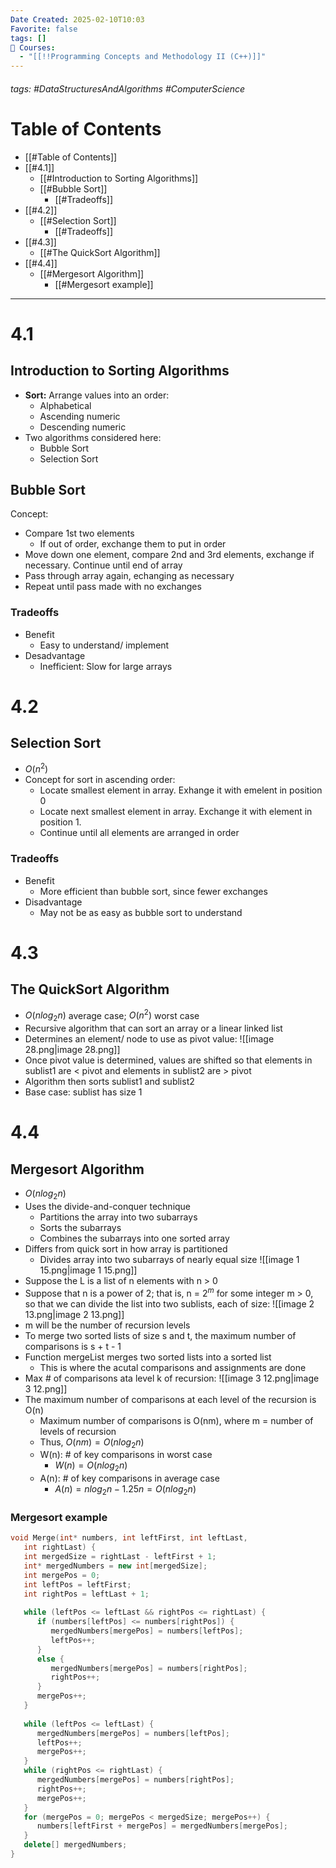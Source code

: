 ```yaml
---
Date Created: 2025-02-10T10:03
Favorite: false
tags: []
📕 Courses:
  - "[[!!Programming Concepts and Methodology II (C++)]]"
---
```

###### tags: #DataStructuresAndAlgorithms #ComputerScience
# Table of Contents
- [[#Table of Contents]]
- [[#4.1]]
    - [[#Introduction to Sorting Algorithms]]
    - [[#Bubble Sort]]
        - [[#Tradeoffs]]
- [[#4.2]]
    - [[#Selection Sort]]
        - [[#Tradeoffs]]
- [[#4.3]]
    - [[#The QuickSort Algorithm]]
- [[#4.4]]
    - [[#Mergesort Algorithm]]
        - [[#Mergesort example]]
---
# 4.1
## Introduction to Sorting Algorithms
- **Sort:** Arrange values into an order:
    - Alphabetical
    - Ascending numeric
    - Descending numeric
- Two algorithms considered here:
    - Bubble Sort
    - Selection Sort
## Bubble Sort
Concept:
- Compare 1st two elements
    - If out of order, exchange them to put in order
- Move down one element, compare 2nd and 3rd elements, exchange if necessary. Continue until end of array
- Pass through array again, echanging as necessary
- Repeat until pass made with no exchanges
### Tradeoffs
- Benefit
    - Easy to understand/ implement
- Desadvantage
    - Inefficient: Slow for large arrays
  
# 4.2
## Selection Sort
- $O(n^2)$
- Concept for sort in ascending order:
    - Locate smallest element in array. Exhange it with emelent in position 0
    - Locate next smallest element in array. Exchange it with element in position 1.
    - Continue until all elements are arranged in order
### Tradeoffs
- Benefit
    - More efficient than bubble sort, since fewer exchanges
- Disadvantage
    - May not be as easy as bubble sort to understand
  
# 4.3
## The QuickSort Algorithm
- $O(nlog_2n)$ average case; $O(n^2)$ worst case
- Recursive algorithm that can sort an array or a linear linked list
- Determines an element/ node to use as pivot value:
![[image 28.png|image 28.png]]
- Once pivot value is determined, values are shifted so that elements in sublist1 are < pivot and elements in sublist2 are > pivot
- Algorithm then sorts sublist1 and sublist2
- Base case: sublist has size 1
  
# 4.4
## Mergesort Algorithm
- $O(nlog_2n)$
- Uses the divide-and-conquer technique
    - Partitions the array into two subarrays
    - Sorts the subarrays
    - Combines the subarrays into one sorted array
- Differs from quick sort in how array is partitioned
    - Divides array into two subarrays of nearly equal size
![[image 1 15.png|image 1 15.png]]
- Suppose the L is a list of n elements with n > 0
- Suppose that n is a power of 2; that is, n = $2^m$ for some integer m > 0, so that we can divide the list into two sublists, each of size:
![[image 2 13.png|image 2 13.png]]
- m will be the number of recursion levels
- To merge two sorted lists of size s and t, the maximum number of comparisons is s + t - 1
- Function mergeList merges two sorted lists into a sorted list
    - This is where the acutal comparisons and assignments are done
- Max # of comparisons ata level k of recursion:
![[image 3 12.png|image 3 12.png]]
- The maximum number of comparisons at each level of the recursion is O(n)
    - Maximum number of comparisons is O(nm), where m = number of levels of recursion
    - Thus, $O(nm) = O(nlog_2n)$
    - W(n): # of key comparisons in worst case
        - $W(n) = O(nlog_2n)$
    - A(n): # of key comparisons in average case
        - $A(n) = nlog_2n - 1.25n = O(nlog_2n)$
### Mergesort example
```C++
void Merge(int* numbers, int leftFirst, int leftLast,
   int rightLast) {
   int mergedSize = rightLast - leftFirst + 1;
   int* mergedNumbers = new int[mergedSize];
   int mergePos = 0;
   int leftPos = leftFirst;
   int rightPos = leftLast + 1;
  
   while (leftPos <= leftLast && rightPos <= rightLast) {
      if (numbers[leftPos] <= numbers[rightPos]) {
         mergedNumbers[mergePos] = numbers[leftPos];
         leftPos++;
      }
      else {
         mergedNumbers[mergePos] = numbers[rightPos];
         rightPos++;
      }
      mergePos++;
   }
  
   while (leftPos <= leftLast) {
      mergedNumbers[mergePos] = numbers[leftPos];
      leftPos++;
      mergePos++;
   }
   while (rightPos <= rightLast) {
      mergedNumbers[mergePos] = numbers[rightPos];
      rightPos++;
      mergePos++;
   }
   for (mergePos = 0; mergePos < mergedSize; mergePos++) {
      numbers[leftFirst + mergePos] = mergedNumbers[mergePos];
   }
   delete[] mergedNumbers;
}
```
